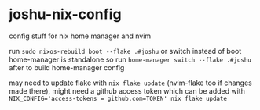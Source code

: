 # joshu-nix-config
config stuff for nix home manager and nvim

run `sudo nixos-rebuild boot --flake .#joshu` or switch instead of boot
home-manager is standalone so run `home-manager switch --flake .#joshu` after to build home-manager config

may need to update flake with `nix flake update` (nvim-flake too if changes made there), might need a github access token which can be added with `NIX_CONFIG='access-tokens = github.com=TOKEN' nix flake update`
